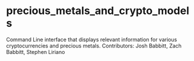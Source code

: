 # precious_metals_and_crypto_models
Command Line interface that displays relevant information for various cryptocurrencies and precious metals.
Contributors: Josh Babbitt, Zach Babbitt, Stephen Liriano
